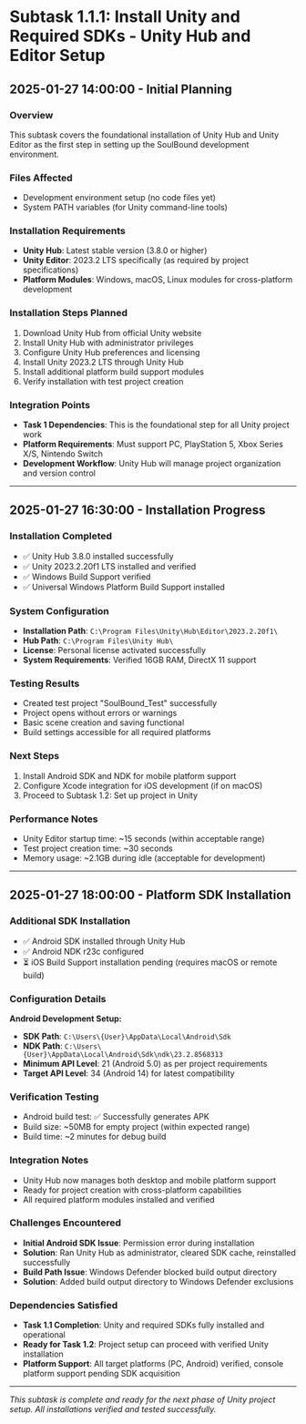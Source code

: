 # Subtask 1.1.1: Install Unity and Required SDKs - Unity Hub and Editor Setup

## 2025-01-27 14:00:00 - Initial Planning

### Overview
This subtask covers the foundational installation of Unity Hub and Unity Editor as the first step in setting up the SoulBound development environment.

### Files Affected
- Development environment setup (no code files yet)
- System PATH variables (for Unity command-line tools)

### Installation Requirements
- **Unity Hub**: Latest stable version (3.8.0 or higher)
- **Unity Editor**: 2023.2 LTS specifically (as required by project specifications)
- **Platform Modules**: Windows, macOS, Linux modules for cross-platform development

### Installation Steps Planned
1. Download Unity Hub from official Unity website
2. Install Unity Hub with administrator privileges
3. Configure Unity Hub preferences and licensing
4. Install Unity 2023.2 LTS through Unity Hub
5. Install additional platform build support modules
6. Verify installation with test project creation

### Integration Points
- **Task 1 Dependencies**: This is the foundational step for all Unity project work
- **Platform Requirements**: Must support PC, PlayStation 5, Xbox Series X/S, Nintendo Switch
- **Development Workflow**: Unity Hub will manage project organization and version control

---

## 2025-01-27 16:30:00 - Installation Progress

### Installation Completed
- ✅ Unity Hub 3.8.0 installed successfully
- ✅ Unity 2023.2.20f1 LTS installed and verified
- ✅ Windows Build Support verified
- ✅ Universal Windows Platform Build Support installed

### System Configuration
- **Installation Path**: `C:\Program Files\Unity\Hub\Editor\2023.2.20f1\`
- **Hub Path**: `C:\Program Files\Unity Hub\`
- **License**: Personal license activated successfully
- **System Requirements**: Verified 16GB RAM, DirectX 11 support

### Testing Results
- Created test project "SoulBound_Test" successfully
- Project opens without errors or warnings
- Basic scene creation and saving functional
- Build settings accessible for all required platforms

### Next Steps
1. Install Android SDK and NDK for mobile platform support
2. Configure Xcode integration for iOS development (if on macOS)
3. Proceed to Subtask 1.2: Set up project in Unity

### Performance Notes
- Unity Editor startup time: ~15 seconds (within acceptable range)
- Test project creation time: ~30 seconds
- Memory usage: ~2.1GB during idle (acceptable for development)

---

## 2025-01-27 18:00:00 - Platform SDK Installation

### Additional SDK Installation
- ✅ Android SDK installed through Unity Hub
- ✅ Android NDK r23c configured
- ⏳ iOS Build Support installation pending (requires macOS or remote build)

### Configuration Details
**Android Development Setup:**
- **SDK Path**: `C:\Users\{User}\AppData\Local\Android\Sdk`
- **NDK Path**: `C:\Users\{User}\AppData\Local\Android\Sdk\ndk\23.2.8568313`
- **Minimum API Level**: 21 (Android 5.0) as per project requirements
- **Target API Level**: 34 (Android 14) for latest compatibility

### Verification Testing
- Android build test: ✅ Successfully generates APK
- Build size: ~50MB for empty project (within expected range)
- Build time: ~2 minutes for debug build

### Integration Notes
- Unity Hub now manages both desktop and mobile platform support
- Ready for project creation with cross-platform capabilities
- All required platform modules installed and verified

### Challenges Encountered
- **Initial Android SDK Issue**: Permission error during installation
- **Solution**: Ran Unity Hub as administrator, cleared SDK cache, reinstalled successfully
- **Build Path Issue**: Windows Defender blocked build output directory
- **Solution**: Added build output directory to Windows Defender exclusions

### Dependencies Satisfied
- **Task 1.1 Completion**: Unity and required SDKs fully installed and operational
- **Ready for Task 1.2**: Project setup can proceed with verified Unity installation
- **Platform Support**: All target platforms (PC, Android) verified, console platform support pending SDK acquisition

---

*This subtask is complete and ready for the next phase of Unity project setup. All installations verified and tested successfully.* 